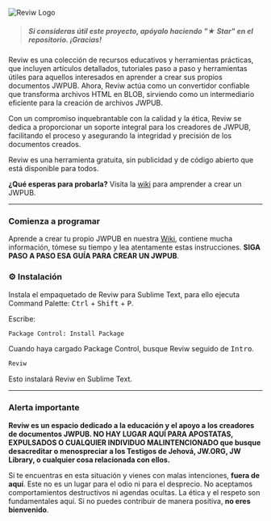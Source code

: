 ![Reviw Logo](https://github.com/livrasand/Reviw/assets/104039397/3202a0b1-266c-4815-a4ba-35b470965e7a)
> ##### Si consideras útil este proyecto, apóyalo haciendo "★ Star" en el repositorio. ¡Gracias!

Reviw es una colección de recursos educativos y herramientas prácticas, que incluyen artículos detallados, tutoriales paso a paso y herramientas útiles para aquellos interesados en aprender a crear sus propios documentos JWPUB. Ahora, Reviw actúa como un convertidor confiable que transforma archivos HTML en BLOB, sirviendo como un intermediario eficiente para la creación de archivos JWPUB.

Con un compromiso inquebrantable con la calidad y la ética, Reviw se dedica a proporcionar un soporte integral para los creadores de JWPUB, facilitando el proceso y asegurando la integridad y precisión de los documentos creados.

Reviw es una herramienta gratuita, sin publicidad y de código abierto que está disponible para todos.

**¿Qué esperas para probarla?** Visita la [wiki](https://github.com/livrasand/Reviw/wiki) para amprender a crear un JWPUB.

---

### Comienza a programar
Aprende a crear tu propio JWPUB en nuestra [Wiki](https://github.com/livrasand/Reviw/wiki), contiene mucha información, tómese su tiempo y lea atentamente estas instrucciones. **SIGA PASO A PASO ESA GUÍA PARA CREAR UN JWPUB**.

### ⚙️ Instalación
Instala el empaquetado de Reviw para Sublime Text, para ello ejecuta Command Palette: <kbd>Ctrl</kbd> + <kbd>Shift</kbd> + <kbd>P</kbd>.

Escribe:
```html
Package Control: Install Package
```

Cuando haya cargado Package Control, busque Reviw seguido de <kbd>Intro</kbd>.
```html
Reviw
```

Esto instalará Reviw en Sublime Text.

---

### Alerta importante

**Reviw es un espacio dedicado a la educación y el apoyo a los creadores de documentos JWPUB. NO HAY LUGAR AQUÍ PARA APOSTATAS, EXPULSADOS O CUALQUIER INDIVIDUO MALINTENCIONADO que busque desacreditar o menospreciar a los Testigos de Jehová, JW.ORG, JW Library, o cualquier cosa relacionada con ellos.**

Si te encuentras en esta situación y vienes con malas intenciones, **fuera de aquí**. Este no es un lugar para el odio ni para el desprecio. No aceptamos comportamientos destructivos ni agendas ocultas. La ética y el respeto son fundamentales aquí. Si no puedes contribuir de manera positiva, **no eres bienvenido**. 
